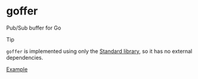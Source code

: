 # goffer

Pub/Sub buffer for Go

> [!TIP]
> `goffer` is implemented using only the [Standard library](https://pkg.go.dev/std), so it has no external dependencies.

[Example](https://pkg.go.dev/github.com/2754github/goffer#example-package)
